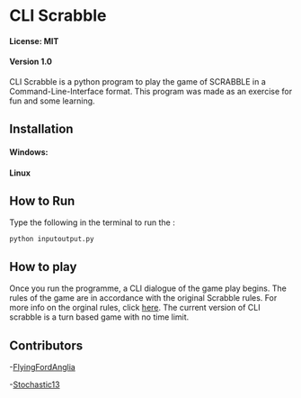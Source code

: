 # CLI Scrabble 
#### License: MIT
#### Version 1.0

CLI Scrabble is a python program to play the game of SCRABBLE in a Command-Line-Interface format. 
This program was made as an exercise for fun and some learning. 

## Installation

#### Windows:


#### Linux


## How to Run

Type the following in the terminal to run the :
```
python inputoutput.py
```


## How to play

Once you run the programme, a CLI dialogue of the game play begins. 
The rules of the game are in accordance with the original Scrabble rules. For more info on the orginal rules, click [here](https://scrabble.hasbro.com/en-us/rules).
The current version of CLI scrabble is a turn based game with no time limit.


## Contributors

-[FlyingFordAnglia](https://github.com/FlyingFordAnglia)

-[Stochastic13](https://github.com/Stochastic13)
